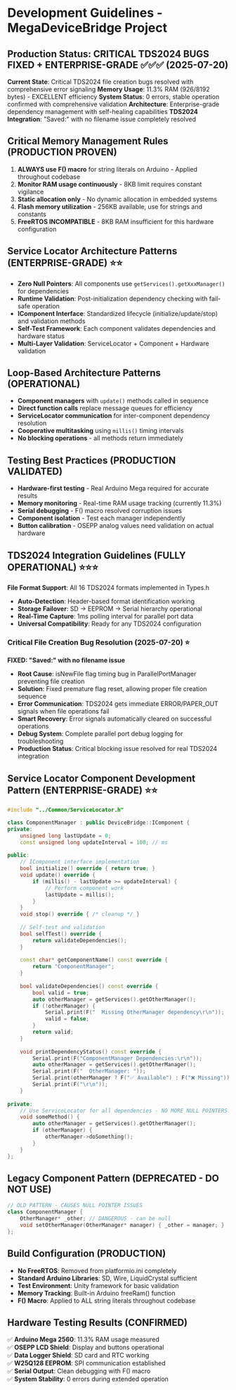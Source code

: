 # Development Guidelines - MegaDeviceBridge Project

## Production Status: CRITICAL TDS2024 BUGS FIXED + ENTERPRISE-GRADE ✅✅✅ (2025-07-20)
**Current State**: Critical TDS2024 file creation bugs resolved with comprehensive error signaling
**Memory Usage**: 11.3% RAM (926/8192 bytes) - EXCELLENT efficiency
**System Status**: 0 errors, stable operation confirmed with comprehensive validation
**Architecture**: Enterprise-grade dependency management with self-healing capabilities
**TDS2024 Integration**: "Saved:" with no filename issue completely resolved

## Critical Memory Management Rules (PRODUCTION PROVEN)
1. **ALWAYS use F() macro** for string literals on Arduino - Applied throughout codebase
2. **Monitor RAM usage continuously** - 8KB limit requires constant vigilance
3. **Static allocation only** - No dynamic allocation in embedded systems
4. **Flash memory utilization** - 256KB available, use for strings and constants
5. **FreeRTOS INCOMPATIBLE** - 8KB RAM insufficient for this hardware configuration

## Service Locator Architecture Patterns (ENTERPRISE-GRADE) ⭐⭐
- **Zero Null Pointers**: All components use `getServices().getXxxManager()` for dependencies
- **Runtime Validation**: Post-initialization dependency checking with fail-safe operation
- **IComponent Interface**: Standardized lifecycle (initialize/update/stop) and validation methods
- **Self-Test Framework**: Each component validates dependencies and hardware status
- **Multi-Layer Validation**: ServiceLocator + Component + Hardware validation

## Loop-Based Architecture Patterns (OPERATIONAL)
- **Component managers** with `update()` methods called in sequence
- **Direct function calls** replace message queues for efficiency  
- **ServiceLocator communication** for inter-component dependency resolution
- **Cooperative multitasking** using `millis()` timing intervals
- **No blocking operations** - all methods return immediately

## Testing Best Practices (PRODUCTION VALIDATED)
- **Hardware-first testing** - Real Arduino Mega required for accurate results
- **Memory monitoring** - Real-time RAM usage tracking (currently 11.3%)
- **Serial debugging** - F() macro resolved corruption issues
- **Component isolation** - Test each manager independently
- **Button calibration** - OSEPP analog values need validation on actual hardware

## TDS2024 Integration Guidelines (FULLY OPERATIONAL) ⭐⭐⭐
**File Format Support**: All 16 TDS2024 formats implemented in Types.h
- **Auto-Detection**: Header-based format identification working
- **Storage Failover**: SD → EEPROM → Serial hierarchy operational
- **Real-Time Capture**: 1ms polling interval for parallel port data
- **Universal Compatibility**: Ready for any TDS2024 configuration

### Critical File Creation Bug Resolution (2025-07-20) ⭐
**FIXED: "Saved:" with no filename issue**
- **Root Cause**: isNewFile flag timing bug in ParallelPortManager preventing file creation
- **Solution**: Fixed premature flag reset, allowing proper file creation sequence
- **Error Communication**: TDS2024 gets immediate ERROR/PAPER_OUT signals when file operations fail
- **Smart Recovery**: Error signals automatically cleared on successful operations
- **Debug System**: Complete parallel port debug logging for troubleshooting
- **Production Status**: Critical blocking issue resolved for real TDS2024 integration

## Service Locator Component Development Pattern (ENTERPRISE-GRADE) ⭐⭐
```cpp
#include "../Common/ServiceLocator.h"

class ComponentManager : public DeviceBridge::IComponent {
private:
    unsigned long lastUpdate = 0;
    const unsigned long updateInterval = 100; // ms
    
public:
    // IComponent interface implementation
    bool initialize() override { return true; }
    void update() override {
        if (millis() - lastUpdate >= updateInterval) {
            // Perform component work
            lastUpdate = millis();
        }
    }
    void stop() override { /* cleanup */ }
    
    // Self-test and validation
    bool selfTest() override {
        return validateDependencies();
    }
    
    const char* getComponentName() const override {
        return "ComponentManager";
    }
    
    bool validateDependencies() const override {
        bool valid = true;
        auto otherManager = getServices().getOtherManager();
        if (!otherManager) {
            Serial.print(F("  Missing OtherManager dependency\r\n"));
            valid = false;
        }
        return valid;
    }
    
    void printDependencyStatus() const override {
        Serial.print(F("ComponentManager Dependencies:\r\n"));
        auto otherManager = getServices().getOtherManager();
        Serial.print(F("  OtherManager: "));
        Serial.print(otherManager ? F("✅ Available") : F("❌ Missing"));
        Serial.print(F("\r\n"));
    }
    
private:
    // Use ServiceLocator for all dependencies - NO MORE NULL POINTERS!
    void someMethod() {
        auto otherManager = getServices().getOtherManager();
        if (otherManager) {
            otherManager->doSomething();
        }
    }
};
```

## Legacy Component Pattern (DEPRECATED - DO NOT USE)
```cpp
// OLD PATTERN - CAUSES NULL POINTER ISSUES
class ComponentManager {
    OtherManager* _other; // DANGEROUS - can be null
    void setOtherManager(OtherManager* manager) { _other = manager; }
};
```

## Build Configuration (PRODUCTION)
- **No FreeRTOS**: Removed from platformio.ini completely
- **Standard Arduino Libraries**: SD, Wire, LiquidCrystal sufficient
- **Test Environment**: Unity framework for basic validation
- **Memory Tracking**: Built-in Arduino freeRam() function
- **F() Macro**: Applied to ALL string literals throughout codebase

## Hardware Testing Results (CONFIRMED)
✅ **Arduino Mega 2560**: 11.3% RAM usage measured  
✅ **OSEPP LCD Shield**: Display and buttons operational  
✅ **Data Logger Shield**: SD card and RTC working  
✅ **W25Q128 EEPROM**: SPI communication established  
✅ **Serial Output**: Clean debugging with F() macro  
✅ **System Stability**: 0 errors during extended operation